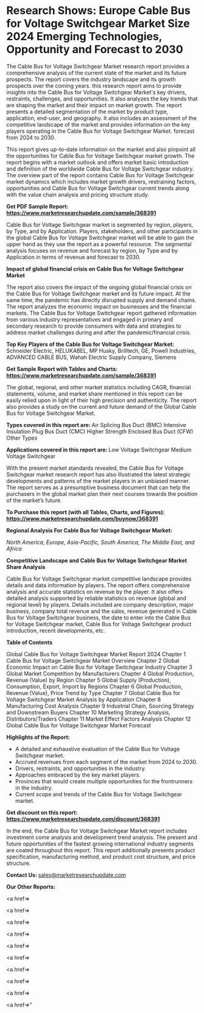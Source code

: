 # Research Shows: Europe Cable Bus for Voltage Switchgear Market Size 2024 Emerging Technologies, Opportunity and Forecast to 2030

The Cable Bus for Voltage Switchgear Market research report provides a comprehensive analysis of the current state of the market and its future prospects. The report covers the industry landscape and its growth prospects over the coming years. this research report aims to provide insights into the Cable Bus for Voltage Switchgear Market's key drivers, restraints, challenges, and opportunities. It also analyzes the key trends that are shaping the market and their impact on market growth. The report presents a detailed segmentation of the market by product type, application, end-user, and geography. It also includes an assessment of the competitive landscape of the market and provides information on the key players operating in the Cable Bus for Voltage Switchgear Market. forecast from 2024 to 2030.

This report gives up-to-date information on the market and also pinpoint all the opportunities for Cable Bus for Voltage Switchgear market growth. The report begins with a market outlook and offers market basic introduction and definition of the worldwide Cable Bus for Voltage Switchgear industry. The overview part of the report contains Cable Bus for Voltage Switchgear market dynamics which includes market growth drivers, restraining factors, opportunities and Cable Bus for Voltage Switchgear current trends along with the value chain analysis and pricing structure study.

<strong><b>Get PDF Sample Report: <a href=https://www.marketresearchupdate.com/sample/368391>https://www.marketresearchupdate.com/sample/368391</a></b></strong>

Cable Bus for Voltage Switchgear market is segmented by region, players, by Type, and by Application. Players, stakeholders, and other participants in the global Cable Bus for Voltage Switchgear market will be able to gain the upper hand as they use the report as a powerful resource. The segmental analysis focuses on revenue and forecast by region, by Type and by Application in terms of revenue and forecast to 2030.

<strong><b>Impact of global financial crisis on Cable Bus for Voltage Switchgear Market</b></strong>

The report also covers the impact of the ongoing global financial crisis on the Cable Bus for Voltage Switchgear market and its future impact. At the same time, the pandemic has directly disrupted supply and demand chains. The report analyzes the economic impact on businesses and the financial markets. The Cable Bus for Voltage Switchgear report gathered information from various industry representatives and engaged in primary and secondary research to provide consumers with data and strategies to address market challenges during and after the pandemic/financial crisis.

<strong><b>Top Key Players of the Cable Bus for Voltage Switchgear Market:
</b></strong>Schneider Electric, HELUKABEL, MP Husky, Brilltech, GE, Powell Industries, ADVANCED CABLE BUS, Wahah Electric Supply Company, Siemens<strong><b>
</b></strong>

<strong><b>Get Sample Report with Tables and Charts: <a href=https://www.marketresearchupdate.com/sample/368391>https://www.marketresearchupdate.com/sample/368391</a></b></strong>

The global, regional, and other market statistics including CAGR, financial statements, volume, and market share mentioned in this report can be easily relied upon in light of their high precision and authenticity. The report also provides a study on the current and future demand of the Global Cable Bus for Voltage Switchgear Market.

<strong><b>Types covered in this report are:
</b></strong>Air Splicing Bus Duct (BMC)
Intensive Insulation Plug Bus Duct (CMC)
Higher Strength Enclosed Bus Duct (CFW)
Other Types<strong><b>
</b></strong>

<strong><b>Applications covered in this report are:
</b></strong>Low Voltage Switchgear
Medium Voltage Switchgear<strong><b>
</b></strong>

With the present market standards revealed, the Cable Bus for Voltage Switchgear market research report has also illustrated the latest strategic developments and patterns of the market players in an unbiased manner. The report serves as a presumptive business document that can help the purchasers in the global market plan their next courses towards the position of the market’s future.

<strong><b>To Purchase this report (with all Tables, Charts, and Figures): <a href=https://www.marketresearchupdate.com/buynow/368391>https://www.marketresearchupdate.com/buynow/368391</a></b></strong>

<strong><b>Regional Analysis For Cable Bus for Voltage Switchgear Market:</b></strong>

<em><i>North America, Europe, Asia-Pacific, South America, The Middle East, and Africa</i></em>

<strong><b>Competitive Landscape and Cable Bus for Voltage Switchgear Market Share Analysis</b></strong>

Cable Bus for Voltage Switchgear market competitive landscape provides details and data information by players. The report offers comprehensive analysis and accurate statistics on revenue by the player. It also offers detailed analysis supported by reliable statistics on revenue (global and regional level) by players. Details included are company description, major business, company total revenue and the sales, revenue generated in Cable Bus for Voltage Switchgear business, the date to enter into the Cable Bus for Voltage Switchgear market, Cable Bus for Voltage Switchgear product introduction, recent developments, etc.

<strong><b>Table of Contents</b></strong>

Global Cable Bus for Voltage Switchgear Market Report 2024
Chapter 1 Cable Bus for Voltage Switchgear Market Overview
Chapter 2 Global Economic Impact on Cable Bus for Voltage Switchgear Industry
Chapter 3 Global Market Competition by Manufacturers
Chapter 4 Global Production, Revenue (Value) by Region
Chapter 5 Global Supply (Production), Consumption, Export, Import by Regions
Chapter 6 Global Production, Revenue (Value), Price Trend by Type
Chapter 7 Global Cable Bus for Voltage Switchgear Market Analysis by Application
Chapter 8 Manufacturing Cost Analysis
Chapter 9 Industrial Chain, Sourcing Strategy and Downstream Buyers
Chapter 10 Marketing Strategy Analysis, Distributors/Traders
Chapter 11 Market Effect Factors Analysis
Chapter 12 Global Cable Bus for Voltage Switchgear Market Forecast

<strong><b>Highlights of the Report:</b></strong>

- A detailed and exhaustive evaluation of the Cable Bus for Voltage Switchgear market.
- Accrued revenues from each segment of the market from 2024 to 2030.
- Drivers, restraints, and opportunities in the industry.
- Approaches embraced by the key market players.
- Provinces that would create multiple opportunities for the frontrunners in the industry.
- Current scope and trends of the Cable Bus for Voltage Switchgear market.

<strong><b>Get discount on this report: <a href=https://www.marketresearchupdate.com/discount/368391>https://www.marketresearchupdate.com/discount/368391</a></b></strong>

In the end, the Cable Bus for Voltage Switchgear Market report includes investment come analysis and development trend analysis. The present and future opportunities of the fastest growing international industry segments are coated throughout this report. This report additionally presents product specification, manufacturing method, and product cost structure, and price structure.

<strong><b>Contact Us:
</b></strong>sales@marketresearchupdate.com

<strong>Our Other Reports:</strong>

<a href=></a>

<a href=></a>

<a href=></a>

<a href=></a>

<a href=></a>

<a href=></a>

<a href=></a>

<a href=></a>

<a href=></a>

<a href=></a>"
